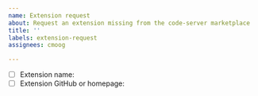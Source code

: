 ```yaml
---
name: Extension request
about: Request an extension missing from the code-server marketplace
title: ''
labels: extension-request
assignees: cmoog

---
```


<!--
Details on the code-server extension marketplace are at

https://github.com/cdr/code-server/blob/master/doc/FAQ.md#whats-the-deal-with-extensions

Please fill in the issue template!
-->

- [ ] Extension name:
- [ ] Extension GitHub or homepage:

